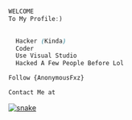 
```javascript

WELCOME
To My Profile:)
```


```css
  
  Hacker (Kinda)
  Coder 
  Use Visual Studio
  Hacked A Few People Before Lol 
```


```css
Follow {AnonymousFxz}
```



```css
Contact Me at 
```

<a href="https://github.com/AnonymousFxz" target="_blank"><img src="https://im4.ezgif.com/tmp/ezgif-4-b021b142e2.gif" alt="snake"></a>
